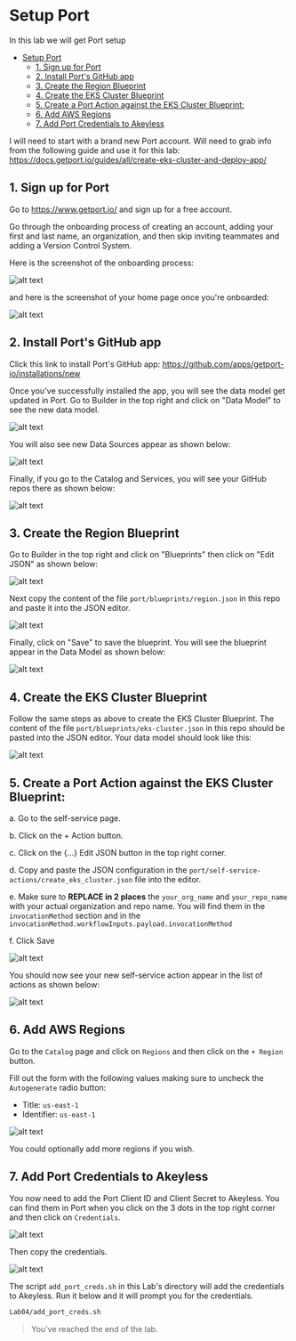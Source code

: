 # Setup Port

In this lab we will get Port setup

<!-- @import "[TOC]" {cmd="toc" depthFrom=1 depthTo=6 orderedList=false} -->

<!-- code_chunk_output -->

- [Setup Port](#setup-port)
  - [1. Sign up for Port](#1-sign-up-for-port)
  - [2. Install Port's GitHub app](#2-install-ports-github-app)
  - [3. Create the Region Blueprint](#3-create-the-region-blueprint)
  - [4. Create the EKS Cluster Blueprint](#4-create-the-eks-cluster-blueprint)
  - [5. Create a Port Action against the EKS Cluster Blueprint:](#5-create-a-port-action-against-the-eks-cluster-blueprint)
  - [6. Add AWS Regions](#6-add-aws-regions)
  - [7. Add Port Credentials to Akeyless](#7-add-port-credentials-to-akeyless)

<!-- /code_chunk_output -->

I will need to start with a brand new Port account.
Will need to grab info from the following guide and use it for this lab:
https://docs.getport.io/guides/all/create-eks-cluster-and-deploy-app/


## 1. Sign up for Port

Go to https://www.getport.io/ and sign up for a free account.

Go through the onboarding process of creating an account, adding your first and last name, an organization, and then skip inviting teammates and adding a Version Control System.

Here is the screenshot of the onboarding process:

![alt text](../images/port-onboarding.png)

and here is the screenshot of your home page once you're onboarded:

![alt text](../images/port-home.png)

## 2. Install Port's GitHub app

Click this link to install Port's GitHub app: https://github.com/apps/getport-io/installations/new

Once you've successfully installed the app, you will see the data model get updated in Port. Go to Builder in the top right and click on "Data Model" to see the new data model.

![alt text](../images/port-data-model.png)

You will also see new Data Sources appear as shown below:

![alt text](../images/port-data-sources.png)

Finally, if you go to the Catalog and Services, you will see your GitHub repos there as shown below:

![alt text](../images/port-catalog-services.png)

## 3. Create the Region Blueprint

Go to Builder in the top right and click on "Blueprints" then click on "Edit JSON" as shown below:

![alt text](../images/port-region-blueprint-1.png)

Next copy the content of the file `port/blueprints/region.json` in this repo and paste it into the JSON editor.

![alt text](../images/port-region-blueprint-2.png)

Finally, click on "Save" to save the blueprint. You will see the blueprint appear in the Data Model as shown below:

![alt text](../images/port-region-blueprint-3.png)

## 4. Create the EKS Cluster Blueprint

Follow the same steps as above to create the EKS Cluster Blueprint. The content of the file `port/blueprints/eks-cluster.json` in this repo should be pasted into the JSON editor. Your data model should look like this:

![alt text](../images/port-eks-cluster-blueprint.png)

## 5. Create a Port Action against the EKS Cluster Blueprint:

a. Go to the self-service page.

b. Click on the + Action button.

c. Click on the {...} Edit JSON button in the top right corner.

d. Copy and paste the JSON configuration in the `port/self-service-actions/create_eks_cluster.json` file into the editor.

e. Make sure to **REPLACE in 2 places** the `your_org_name` and `your_repo_name` with your actual organization and repo name. You will find them in the `invocationMethod` section and in the `invocationMethod.workflowInputs.payload.invocationMethod`

f. Click Save

![alt text](../images/port-create-eks-cluster-action-1.png)

You should now see your new self-service action appear in the list of actions as shown below:

![alt text](../images/port-create-eks-cluster-action-2.png)

## 6. Add AWS Regions

Go to the `Catalog` page and click on `Regions` and then click on the `+ Region` button.

Fill out the form with the following values making sure to uncheck the `Autogenerate` radio button:
- Title: `us-east-1`
- Identifier: `us-east-1`

![alt text](../images/port-create-region.png)

You could optionally add more regions if you wish.

## 7. Add Port Credentials to Akeyless

You now need to add the Port Client ID and Client Secret to Akeyless. You can find them in Port when you click on the 3 dots in the top right corner and then click on `Credentials`.

![alt text](../images/port-credentials.png)

Then copy the credentials.

![alt text](../images/port-credentials-2.png)

The script `add_port_creds.sh` in this Lab's directory will add the credentials to Akeyless. Run it below and it will prompt you for the credentials.

```bash
Lab04/add_port_creds.sh
```

> You've reached the end of the lab.
